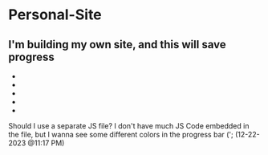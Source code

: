 # Personal-Site
I'm building my own site, and this will save progress
-
-
-
-
-
-
Should I use a separate JS file? I don't have much JS Code embedded in the file, but I wanna see some different colors in the progress bar ('; (12-22-2023 @11:17 PM)
